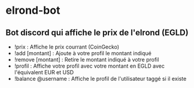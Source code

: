 # elrond-bot
## Bot discord qui affiche le prix de l'elrond (EGLD)

- !prix : Affiche le prix courrant (CoinGecko)
- !add [montant] : Ajoute à votre profil le montant indiqué
- !remove [montant] : Retire le montant indiqué à votre profil
- !profil : Affiche votre profil avec votre montant en EGLD avec l'équivalent EUR et USD
- !balance @username : Affiche le profil de l'utilisateur taggé si il existe
